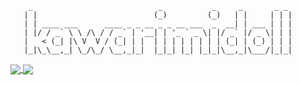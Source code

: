 <!--
**kawarimidoll/kawarimidoll** is a ✨ _special_ ✨ repository because its `README.md` (this file) appears on your GitHub profile.

Here are some ideas to get you started:

- 🔭 I’m currently working on ...
- 🌱 I’m currently learning ...
- 👯 I’m looking to collaborate on ...
- 🤔 I’m looking for help with ...
- 💬 Ask me about ...
- 📫 How to reach me: ...
- 😄 Pronouns: ...
- ⚡ Fun fact: ...
-->

```
    _                            _           _     _       _ _
   | |                          (_)         (_)   | |     | | |
   | | ____ ___      ____ _ _ __ _ _ __ ___  _  __| | ___ | | |
   | |/ / _` \ \ /\ / / _` | '__| | '_ ` _ \| |/ _` |/ _ \| | |
   |   < (_| |\ V  V / (_| | |  | | | | | | | | (_| | (_) | | |
   |_|\_\__,_| \_/\_/ \__,_|_|  |_|_| |_| |_|_|\__,_|\___/|_|_|

```
<!-- http://www.patorjk.com/software/taag/#p=display&f=Big&t=kawarimidoll -->

<a href="https://github.com/anuraghazra/github-readme-stats">
  <img align="center" src="https://github-readme-stats.vercel.app/api?username=kawarimidoll&count_private=true&show_icons=true" />
</a>
<a href="https://github.com/anuraghazra/github-readme-stats">
  <img align="center" src="https://github-readme-stats.vercel.app/api/top-langs/?username=kawarimidoll&layout=compact" />
</a>
